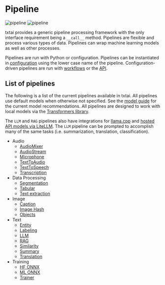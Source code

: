 # Pipeline

![pipeline](../images/pipeline.png#only-light)
![pipeline](../images/pipeline-dark.png#only-dark)

txtai provides a generic pipeline processing framework with the only interface requirement being a `__call__` method. Pipelines are flexible and process various types of data. Pipelines can wrap machine learning models as well as other processes.

Pipelines are run with Python or configuration. Pipelines can be instantiated in [configuration](../api/configuration/#pipeline) using the lower case name of the pipeline. Configuration-driven pipelines are run with [workflows](../workflow/#configuration-driven-example) or the [API](../api#local-instance).

## List of pipelines

The following is a list of the current pipelines available in txtai. All pipelines use default models when otherwise not specified. See the [model guide](../models) for the current model recommendations. All pipelines are designed to work with local models via the [Transformers library](https://github.com/huggingface/transformers).

The `LLM` and `RAG` pipelines also have integrations for [llama.cpp](https://github.com/abetlen/llama-cpp-python) and [hosted API models via LiteLLM](https://github.com/BerriAI/litellm). The `LLM` pipeline can be prompted to accomplish many of the same tasks (i.e. summarization, translation, classification).

- Audio
    - [AudioMixer](audio/audiomixer)
    - [AudioStream](audio/audiostream)
    - [Microphone](audio/microphone)
    - [TextToAudio](audio/texttoaudio)
    - [TextToSpeech](audio/texttospeech)
    - [Transcription](audio/transcription)
- Data Processing
    - [Segmentation](data/segmentation)
    - [Tabular](data/tabular)
    - [Text extraction](data/textractor)
- Image
    - [Caption](image/caption)
    - [Image Hash](image/imagehash)
    - [Objects](image/objects)
- Text
    - [Entity](text/entity)
    - [Labeling](text/labels)
    - [LLM](text/llm)
    - [RAG](text/rag)
    - [Similarity](text/similarity)
    - [Summary](text/summary)
    - [Translation](text/translation)
- Training
    - [HF ONNX](train/hfonnx)
    - [ML ONNX](train/mlonnx)
    - [Trainer](train/trainer)
